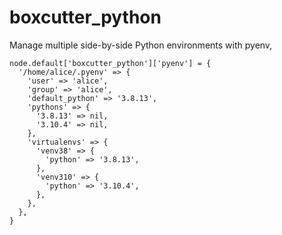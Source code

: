 #  boxcutter_python

Manage multiple side-by-side Python environments with pyenv,

```
node.default['boxcutter_python']['pyenv'] = {
  '/home/alice/.pyenv' => {
    'user' => 'alice',
    'group' => 'alice',
    'default_python' => '3.8.13',
    'pythons' => {
      '3.8.13' => nil,
      '3.10.4' => nil,
    },
    'virtualenvs' => {
      'venv38' => {
        'python' => '3.8.13',
      },
      'venv310' => {
        'python' => '3.10.4',
      },
    },
  },
}
```
